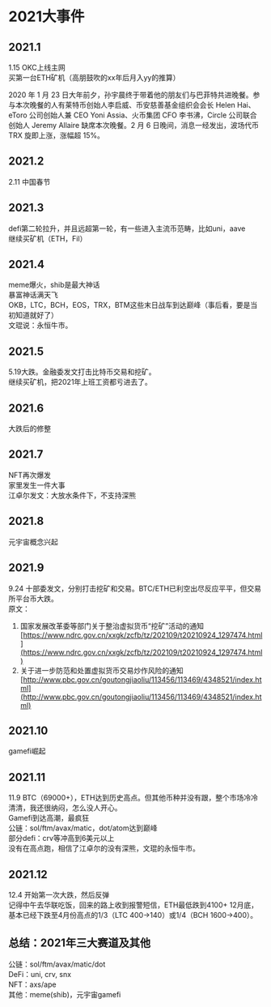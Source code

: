 # 2021大事件
## 2021.1
1.15 OKC上线主网  
买第一台ETH矿机（高朋鼓吹的xx年后月入yy的推算）

2020 年 1 月 23 日大年前夕，孙宇晨终于带着他的朋友们与巴菲特共进晚餐。参与本次晚餐的人有莱特币创始人李启威、币安慈善基金组织会会长 Helen Hai、eToro 公司创始人兼 CEO Yoni Assia、火币集团 CFO 李书沸，Circle 公司联合创始人 Jeremy Allaire 缺席本次晚餐。2 月 6 日晚间，消息一经发出，波场代币 TRX 旋即上涨，涨幅超 15%。

## 2021.2
2.11 中国春节

## 2021.3
defi第二轮拉升，并且远超第一轮，有一些进入主流币范畴，比如uni，aave  
继续买矿机（ETH，Fil）

## 2021.4
meme爆火，shib是最大神话  
暴富神话满天飞  
OKB，LTC，BCH，EOS，TRX，BTM这些末日战车到达巅峰（事后看，要是当初知道就好了）  
文琨说：永恒牛市。

## 2021.5
5.19大跌。金融委发文打击比特币交易和挖矿。  
继续买矿机，把2021年上班工资都亏进去了。

## 2021.6

大跌后的修整

## 2021.7
NFT再次爆发  
家里发生一件大事  
江卓尔发文：大放水条件下，不支持深熊  

## 2021.8
元宇宙概念兴起

## 2021.9
9.24 十部委发文，分别打击挖矿和交易。BTC/ETH已利空出尽反应平平，但交易所平台币大跌。  
原文：
1. 国家发展改革委等部门关于整治虚拟货币“挖矿”活动的通知
[https://www.ndrc.gov.cn/xxgk/zcfb/tz/202109/t20210924_1297474.html](https://www.ndrc.gov.cn/xxgk/zcfb/tz/202109/t20210924_1297474.html)
2. 关于进一步防范和处置虚拟货币交易炒作风险的通知
[http://www.pbc.gov.cn/goutongjiaoliu/113456/113469/4348521/index.html](http://www.pbc.gov.cn/goutongjiaoliu/113456/113469/4348521/index.html)


## 2021.10
gamefi崛起

## 2021.11
11.9 BTC（69000+），ETH达到历史高点。但其他币种并没有跟，整个市场冷冷清清，我还很纳闷，怎么没人开心。  
Gamefi到达高潮，最疯狂  
公链：sol/ftm/avax/matic，dot/atom达到巅峰  
部分defi：crv等冲高到6美元以上  
没有在高点跑，相信了江卓尔的没有深熊，文琨的永恒牛市。

## 2021.12
12.4 开始第一次大跌，然后反弹  
记得中午去华联吃饭，回来的路上收到报警短信，ETH最低跌到4100+
12月底，基本已经下跌至4月份高点的1/3（LTC 400->140）或1/4（BCH 1600->400）。


## 总结：2021年三大赛道及其他
公链：sol/ftm/avax/matic/dot  
DeFi：uni, crv, snx  
NFT：axs/ape  
其他：meme(shib)，元宇宙gamefi  
